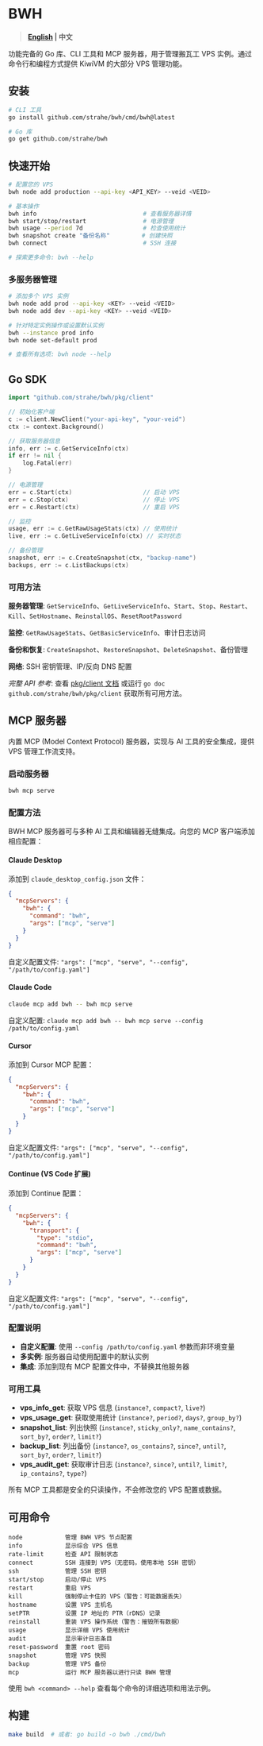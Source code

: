 # BWH

> **[English](README.md) | 中文**

功能完备的 Go 库、CLI 工具和 MCP 服务器，用于管理搬瓦工 VPS 实例。通过命令行和编程方式提供 KiwiVM 的大部分 VPS 管理功能。

## 安装

```bash
# CLI 工具
go install github.com/strahe/bwh/cmd/bwh@latest

# Go 库
go get github.com/strahe/bwh
```

## 快速开始

```bash
# 配置您的 VPS
bwh node add production --api-key <API_KEY> --veid <VEID>

# 基本操作
bwh info                              # 查看服务器详情
bwh start/stop/restart                # 电源管理
bwh usage --period 7d                 # 检查使用统计
bwh snapshot create "备份名称"         # 创建快照
bwh connect                           # SSH 连接

# 探索更多命令: bwh --help
```

### 多服务器管理

```bash
# 添加多个 VPS 实例
bwh node add prod --api-key <KEY> --veid <VEID>
bwh node add dev --api-key <KEY> --veid <VEID>

# 针对特定实例操作或设置默认实例
bwh --instance prod info
bwh node set-default prod

# 查看所有选项: bwh node --help
```

## Go SDK

```go
import "github.com/strahe/bwh/pkg/client"

// 初始化客户端
c := client.NewClient("your-api-key", "your-veid")
ctx := context.Background()

// 获取服务器信息
info, err := c.GetServiceInfo(ctx)
if err != nil {
    log.Fatal(err)
}

// 电源管理
err = c.Start(ctx)                    // 启动 VPS
err = c.Stop(ctx)                     // 停止 VPS  
err = c.Restart(ctx)                  // 重启 VPS

// 监控
usage, err := c.GetRawUsageStats(ctx) // 使用统计
live, err := c.GetLiveServiceInfo(ctx) // 实时状态

// 备份管理
snapshot, err := c.CreateSnapshot(ctx, "backup-name")
backups, err := c.ListBackups(ctx)
```

### 可用方法

**服务器管理**: `GetServiceInfo`、`GetLiveServiceInfo`、`Start`、`Stop`、`Restart`、`Kill`、`SetHostname`、`ReinstallOS`、`ResetRootPassword`

**监控**: `GetRawUsageStats`、`GetBasicServiceInfo`、审计日志访问

**备份和恢复**: `CreateSnapshot`、`RestoreSnapshot`、`DeleteSnapshot`、备份管理

**网络**: SSH 密钥管理、IP/反向 DNS 配置

*完整 API 参考*: 查看 [pkg/client 文档](./pkg/client) 或运行 `go doc github.com/strahe/bwh/pkg/client` 获取所有可用方法。

## MCP 服务器

内置 MCP (Model Context Protocol) 服务器，实现与 AI 工具的安全集成，提供 VPS 管理工作流支持。

### 启动服务器

```bash
bwh mcp serve
```

### 配置方法

BWH MCP 服务器可与多种 AI 工具和编辑器无缝集成。向您的 MCP 客户端添加相应配置：

#### Claude Desktop

添加到 `claude_desktop_config.json` 文件：

```json
{
  "mcpServers": {
    "bwh": {
      "command": "bwh",
      "args": ["mcp", "serve"]
    }
  }
}
```

自定义配置文件: `"args": ["mcp", "serve", "--config", "/path/to/config.yaml"]`

#### Claude Code

```bash
claude mcp add bwh -- bwh mcp serve
```

自定义配置: `claude mcp add bwh -- bwh mcp serve --config /path/to/config.yaml`

#### Cursor

添加到 Cursor MCP 配置：

```json
{
  "mcpServers": {
    "bwh": {
      "command": "bwh",
      "args": ["mcp", "serve"]
    }
  }
}
```

自定义配置文件: `"args": ["mcp", "serve", "--config", "/path/to/config.yaml"]`

#### Continue (VS Code 扩展)

添加到 Continue 配置：

```json
{
  "mcpServers": {
    "bwh": {
      "transport": {
        "type": "stdio",
        "command": "bwh",
        "args": ["mcp", "serve"]
      }
    }
  }
}
```

自定义配置文件: `"args": ["mcp", "serve", "--config", "/path/to/config.yaml"]`

### 配置说明

- **自定义配置**: 使用 `--config /path/to/config.yaml` 参数而非环境变量
- **多实例**: 服务器自动使用配置中的默认实例
- **集成**: 添加到现有 MCP 配置文件中，不替换其他服务器

### 可用工具

- **vps_info_get**: 获取 VPS 信息 (`instance?`, `compact?`, `live?`)
- **vps_usage_get**: 获取使用统计 (`instance?`, `period?`, `days?`, `group_by?`)
- **snapshot_list**: 列出快照 (`instance?`, `sticky_only?`, `name_contains?`, `sort_by?`, `order?`, `limit?`)
- **backup_list**: 列出备份 (`instance?`, `os_contains?`, `since?`, `until?`, `sort_by?`, `order?`, `limit?`)
- **vps_audit_get**: 获取审计日志 (`instance?`, `since?`, `until?`, `limit?`, `ip_contains?`, `type?`)

所有 MCP 工具都是安全的只读操作，不会修改您的 VPS 配置或数据。

## 可用命令

```
node            管理 BWH VPS 节点配置
info            显示综合 VPS 信息
rate-limit      检查 API 限制状态
connect         SSH 连接到 VPS（无密码，使用本地 SSH 密钥）
ssh             管理 SSH 密钥
start/stop      启动/停止 VPS
restart         重启 VPS
kill            强制停止卡住的 VPS（警告：可能数据丢失）
hostname        设置 VPS 主机名
setPTR          设置 IP 地址的 PTR（rDNS）记录
reinstall       重装 VPS 操作系统（警告：摧毁所有数据）
usage           显示详细 VPS 使用统计
audit           显示审计日志条目
reset-password  重置 root 密码
snapshot        管理 VPS 快照
backup          管理 VPS 备份
mcp             运行 MCP 服务器以进行只读 BWH 管理
```

使用 `bwh <command> --help` 查看每个命令的详细选项和用法示例。

## 构建

```bash
make build  # 或者: go build -o bwh ./cmd/bwh
```
